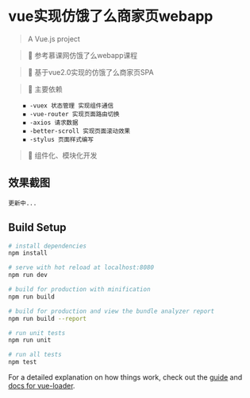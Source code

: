 # vue实现仿饿了么商家页webapp

> A Vue.js project


>    🔸 参考慕课网仿饿了么webapp课程

>    🔸 基于vue2.0实现的仿饿了么商家页SPA
    
>    🔸 主要依赖
    
        ◾ -vuex 状态管理 实现组件通信
        ◾ -vue-router 实现页面路由切换
        ◾ -axios 请求数据
        ◾ -better-scroll 实现页面滚动效果 
        ◾ -stylus 页面样式编写
    
    
>    🔸 组件化、模块化开发
    

## 效果截图
    
    更新中...


## Build Setup

``` bash
# install dependencies
npm install

# serve with hot reload at localhost:8080
npm run dev

# build for production with minification
npm run build

# build for production and view the bundle analyzer report
npm run build --report

# run unit tests
npm run unit

# run all tests
npm test
```

For a detailed explanation on how things work, check out the [guide](http://vuejs-templates.github.io/webpack/) and [docs for vue-loader](http://vuejs.github.io/vue-loader).
